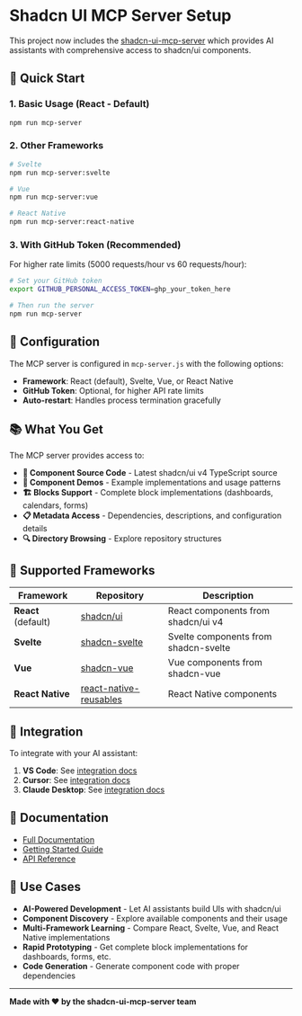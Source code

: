 # Shadcn UI MCP Server Setup

This project now includes the [shadcn-ui-mcp-server](https://github.com/Jpisnice/shadcn-ui-mcp-server) which provides AI assistants with comprehensive access to shadcn/ui components.

## 🚀 Quick Start

### 1. Basic Usage (React - Default)
```bash
npm run mcp-server
```

### 2. Other Frameworks
```bash
# Svelte
npm run mcp-server:svelte

# Vue
npm run mcp-server:vue

# React Native
npm run mcp-server:react-native
```

### 3. With GitHub Token (Recommended)
For higher rate limits (5000 requests/hour vs 60 requests/hour):

```bash
# Set your GitHub token
export GITHUB_PERSONAL_ACCESS_TOKEN=ghp_your_token_here

# Then run the server
npm run mcp-server
```

## 🔧 Configuration

The MCP server is configured in `mcp-server.js` with the following options:

- **Framework**: React (default), Svelte, Vue, or React Native
- **GitHub Token**: Optional, for higher API rate limits
- **Auto-restart**: Handles process termination gracefully

## 📚 What You Get

The MCP server provides access to:

- **🎯 Component Source Code** - Latest shadcn/ui v4 TypeScript source
- **🎨 Component Demos** - Example implementations and usage patterns
- **🏗️ Blocks Support** - Complete block implementations (dashboards, calendars, forms)
- **📋 Metadata Access** - Dependencies, descriptions, and configuration details
- **🔍 Directory Browsing** - Explore repository structures

## 🎨 Supported Frameworks

| Framework | Repository | Description |
|-----------|------------|-------------|
| **React** (default) | [shadcn/ui](https://ui.shadcn.com/) | React components from shadcn/ui v4 |
| **Svelte** | [shadcn-svelte](https://www.shadcn-svelte.com/) | Svelte components from shadcn-svelte |
| **Vue** | [shadcn-vue](https://www.shadcn-vue.com/) | Vue components from shadcn-vue |
| **React Native** | [react-native-reusables](https://github.com/founded-labs/react-native-reusables) | React Native components |

## 🔗 Integration

To integrate with your AI assistant:

1. **VS Code**: See [integration docs](https://github.com/Jpisnice/shadcn-ui-mcp-server/blob/master/docs/integration/vscode.md)
2. **Cursor**: See [integration docs](https://github.com/Jpisnice/shadcn-ui-mcp-server/blob/master/docs/integration/cursor.md)
3. **Claude Desktop**: See [integration docs](https://github.com/Jpisnice/shadcn-ui-mcp-server/blob/master/docs/integration/claude-desktop.md)

## 📖 Documentation

- [Full Documentation](https://github.com/Jpisnice/shadcn-ui-mcp-server)
- [Getting Started Guide](https://github.com/Jpisnice/shadcn-ui-mcp-server/blob/master/docs/getting-started)
- [API Reference](https://github.com/Jpisnice/shadcn-ui-mcp-server/blob/master/docs/api)

## 🎯 Use Cases

- **AI-Powered Development** - Let AI assistants build UIs with shadcn/ui
- **Component Discovery** - Explore available components and their usage
- **Multi-Framework Learning** - Compare React, Svelte, Vue, and React Native implementations
- **Rapid Prototyping** - Get complete block implementations for dashboards, forms, etc.
- **Code Generation** - Generate component code with proper dependencies

---

**Made with ❤️ by the shadcn-ui-mcp-server team**

